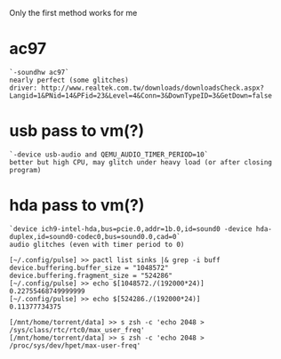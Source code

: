 Only the first method works for me

# ac97
    `-soundhw ac97`
    nearly perfect (some glitches)
    driver: http://www.realtek.com.tw/downloads/downloadsCheck.aspx?Langid=1&PNid=14&PFid=23&Level=4&Conn=3&DownTypeID=3&GetDown=false 

# usb pass to vm(?)
    `-device usb-audio and QEMU_AUDIO_TIMER_PERIOD=10`
    better but high CPU, may glitch under heavy load (or after closing program) 

# hda pass to vm(?)
    `device ich9-intel-hda,bus=pcie.0,addr=1b.0,id=sound0 -device hda-duplex,id=sound0-codec0,bus=sound0.0,cad=0`
    audio glitches (even with timer period to 0) 

```
[~/.config/pulse] >> pactl list sinks |& grep -i buff
device.buffering.buffer_size = "1048572"
device.buffering.fragment_size = "524286"
[~/.config/pulse] >> echo $[1048572./(192000*24)]
0.22755468749999999
[~/.config/pulse] >> echo $[524286./(192000*24)]
0.11377734375
```

```
[/mnt/home/torrent/data] >> s zsh -c 'echo 2048 > /sys/class/rtc/rtc0/max_user_freq'
[/mnt/home/torrent/data] >> s zsh -c 'echo 2048 > /proc/sys/dev/hpet/max-user-freq'
```
